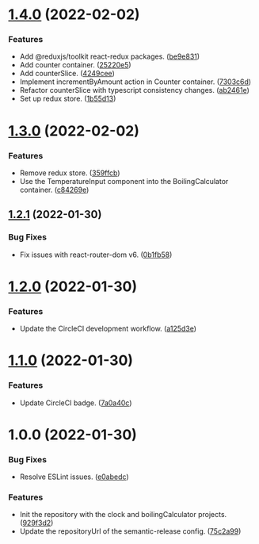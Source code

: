 # [1.4.0](https://github.com/ae-lexs/ae_react_sandbox/compare/v1.3.0...v1.4.0) (2022-02-02)


### Features

* Add @reduxjs/toolkit react-redux packages. ([be9e831](https://github.com/ae-lexs/ae_react_sandbox/commit/be9e831aee4c53c13e56bc5d73d6b582e1e59924))
* Add counter container. ([25220e5](https://github.com/ae-lexs/ae_react_sandbox/commit/25220e5d059b37716ca114b12494f9686b5345e9))
* Add counterSlice. ([4249cee](https://github.com/ae-lexs/ae_react_sandbox/commit/4249ceeb4d594154b1ab03aa87e65a3e6b7713c8))
* Implement incrementByAmount action in Counter container. ([7303c6d](https://github.com/ae-lexs/ae_react_sandbox/commit/7303c6df94aee602afe998cbf45997396f87b94d))
* Refactor counterSlice with typescript consistency changes. ([ab2461e](https://github.com/ae-lexs/ae_react_sandbox/commit/ab2461e2530db57589c1e4a9ff61f5b159de9518))
* Set up redux store. ([1b55d13](https://github.com/ae-lexs/ae_react_sandbox/commit/1b55d1334971672a3058470468f5433e1064dd37))

# [1.3.0](https://github.com/ae-lexs/ae_react_sandbox/compare/v1.2.1...v1.3.0) (2022-02-02)


### Features

* Remove redux store. ([359ffcb](https://github.com/ae-lexs/ae_react_sandbox/commit/359ffcb84795d9e06cf86bf2c6397a0c8b5fd5b8))
* Use the TemperatureInput component into the BoilingCalculator container. ([c84269e](https://github.com/ae-lexs/ae_react_sandbox/commit/c84269eb76db169dd82748a958aa0748271e2bac))

## [1.2.1](https://github.com/ae-lexs/ae_react_sandbox/compare/v1.2.0...v1.2.1) (2022-01-30)


### Bug Fixes

* Fix issues with react-router-dom v6. ([0b1fb58](https://github.com/ae-lexs/ae_react_sandbox/commit/0b1fb58043a475cc329d8a4e667d28c71db54f4b))

# [1.2.0](https://github.com/ae-lexs/ae_react_sandbox/compare/v1.1.0...v1.2.0) (2022-01-30)


### Features

* Update the CircleCI development workflow. ([a125d3e](https://github.com/ae-lexs/ae_react_sandbox/commit/a125d3ec2d770bfcab2ee459737a8de8c04b917b))

# [1.1.0](https://github.com/ae-lexs/ae_react_sandbox/compare/v1.0.0...v1.1.0) (2022-01-30)


### Features

* Update CircleCI badge. ([7a0a40c](https://github.com/ae-lexs/ae_react_sandbox/commit/7a0a40cf3b626e6c99028ecb90419bb5e597c57c))

# 1.0.0 (2022-01-30)


### Bug Fixes

* Resolve ESLint issues. ([e0abedc](https://github.com/ae-lexs/ae_react_sandbox/commit/e0abedc43437fa53ddc21967923ce81fe703d072))


### Features

* Init the repository with the clock and boilingCalculator projects. ([929f3d2](https://github.com/ae-lexs/ae_react_sandbox/commit/929f3d24bb4878f2f313f0fd9d7fb6c41835f3c3))
* Update the repositoryUrl of the semantic-release config. ([75c2a99](https://github.com/ae-lexs/ae_react_sandbox/commit/75c2a999722568697c45dc93559c1cad98f6b263))
